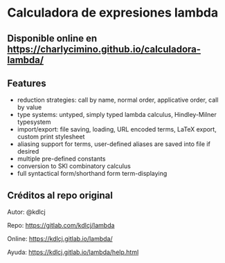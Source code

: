 # Calculadora de expresiones lambda
## Disponible online en https://charlycimino.github.io/calculadora-lambda/

## Features
- reduction strategies: call by name, normal order, applicative order, call by value
- type systems: untyped, simply typed lambda calculus, Hindley-Milner typesystem
- import/export: file saving, loading, URL encoded terms, LaTeX export, custom print stylesheet
- aliasing support for terms, user-defined aliases are saved into file if desired 
- multiple pre-defined constants
- conversion to SKI combinatory calculus
- full syntactical form/shorthand form term-displaying

## Créditos al repo original 
Autor: @kdlcj

Repo: https://gitlab.com/kdlcj/lambda

Online: https://kdlcj.gitlab.io/lambda/

Ayuda: https://kdlcj.gitlab.io/lambda/help.html

